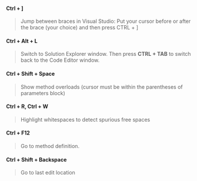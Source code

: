 #### Ctrl + ]
> Jump between braces in Visual Studio: Put your cursor before or after the brace (your choice) and then press CTRL + ]

#### Ctrl + Alt + L
> Switch to Solution Explorer window. Then press **CTRL + TAB** to switch back to the Code Editor window.

#### Ctrl + Shift + Space
> Show method overloads (cursor must be within the parentheses of parameters block)

#### Ctrl + R, Ctrl + W
> Highlight whitespaces to detect spurious free spaces

#### Ctrl + F12
> Go to method definition.

#### Ctrl + Shift + Backspace
> Go to last edit location
